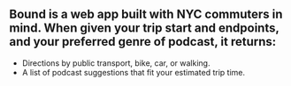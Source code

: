 
## Bound is a web app built with NYC commuters in mind. When given your trip start and endpoints, and your preferred genre of podcast, it returns: 
* 	 Directions by public transport, bike, car, or walking.
* 	 A list of podcast suggestions that fit your estimated trip time. 

